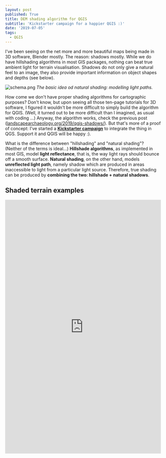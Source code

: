 ```yaml
---
layout: post
published: True
title: DEM shading algorithm for QGIS
subtitle: 'Kickstarter campaign for a happier QGIS :)'
date: '2019-07-05'
tags:
  - QGIS
---
```

I've been seeing on the net more and more beautiful maps being made in 3D software, Blender mostly. The reason: shadows mostly. While we do have hillshading algorithms in most GIS packages, nothing can beat true ambient light for terrain visualisation. Shadows do not only give a natural feel to an image, they also provide important information on object shapes and depths (see below).

![schema.png]({{site.baseurl}}/figures/schema.png)
*The basic idea od natural shading: modelling light paths.*

How come we don't have proper shading algorithms for cartographic purposes? Don't know, but upon seeing all those ten-page tutorials for 3D software, I figured it wouldn't be more difficult to simply build the algorithm for QGIS. (Well, it turned out to be more difficult than I imagined, as usual with coding ...) Anyway, the algorithm works, check the previous post ([landscapearchaeology.org/2019/qgis-shadows/](https://landscapearchaeology.org/2019/qgis-shadows/)). But that's more of a proof of concept: I've started a [**Kickstarter campaign**](https://www.kickstarter.com/projects/archaeology/terrain-shading-plugin-for-qgis) to integrate the thing in QGS. Support it and QGIS will be happy :). 

What is the difference between "hillshading" and "natural shading"? (Neither of the terms is ideal...) **Hillshade algorithms**, as implemented in most GIS, model **light reflectance**, that is, the way light rays should bounce off a smooth surface. **Natural shading**, on the other hand, models **unreflected light path**, namely shadow which are produced in areas inaccessible to light from a particular light source. Therefore, true shading can be produced by **combining the two: hillshade + natural shadows**.     

## Shaded terrain examples

<iframe frameborder="0" class="juxtapose" width="100%" height="820" src="https://cdn.knightlab.com/libs/juxtapose/latest/embed/index.html?uid=455cca0e-9f05-11e9-b9b8-0edaf8f81e27"></iframe>

